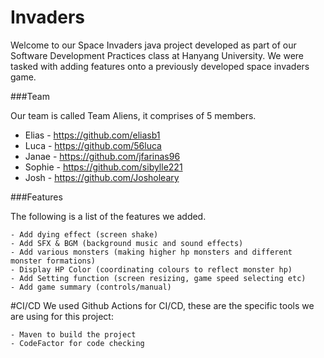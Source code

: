 Invaders
=

Welcome to our Space Invaders java project developed as part of our Software Development Practices class at Hanyang University. We were tasked with adding features onto a previously developed space invaders game.

###Team

Our team is called Team Aliens, it comprises of 5 members.

   * Elias - https://github.com/eliasb1
   * Luca - https://github.com/56luca
   * Janae - https://github.com/jfarinas96
   * Sophie - https://github.com/sibylle221
   * Josh - https://github.com/Josholeary

###Features

The following is a list of the features we added.

    - Add dying effect (screen shake)
    - Add SFX & BGM (background music and sound effects)
    - Add various monsters (making higher hp monsters and different monster formations)
    - Display HP Color (coordinating colours to reflect monster hp)
    - Add Setting function (screen resizing, game speed selecting etc)
    - Add game summary (controls/manual)

 #CI/CD
We used Github Actions for CI/CD, these are the specific tools we are using for this project:

    - Maven to build the project
    - CodeFactor for code checking

